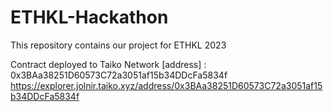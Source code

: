 # ETHKL-Hackathon
This repository contains our project for ETHKL 2023


Contract deployed to Taiko Network [address] : 0x3BAa38251D60573C72a3051af15b34DDcFa5834f
https://explorer.jolnir.taiko.xyz/address/0x3BAa38251D60573C72a3051af15b34DDcFa5834f
